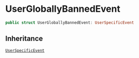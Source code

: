 # UserGloballyBannedEvent

``` swift
public struct UserGloballyBannedEvent: UserSpecificEvent 
```

## Inheritance

[`UserSpecificEvent`](/UserSpecificEvent)
